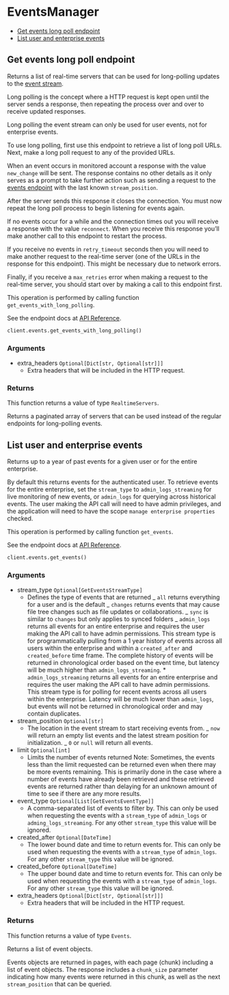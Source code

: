 # EventsManager

- [Get events long poll endpoint](#get-events-long-poll-endpoint)
- [List user and enterprise events](#list-user-and-enterprise-events)

## Get events long poll endpoint

Returns a list of real-time servers that can be used for long-polling updates
to the [event stream](#get-events).

Long polling is the concept where a HTTP request is kept open until the
server sends a response, then repeating the process over and over to receive
updated responses.

Long polling the event stream can only be used for user events, not for
enterprise events.

To use long polling, first use this endpoint to retrieve a list of long poll
URLs. Next, make a long poll request to any of the provided URLs.

When an event occurs in monitored account a response with the value
`new_change` will be sent. The response contains no other details as
it only serves as a prompt to take further action such as sending a
request to the [events endpoint](#get-events) with the last known
`stream_position`.

After the server sends this response it closes the connection. You must now
repeat the long poll process to begin listening for events again.

If no events occur for a while and the connection times out you will
receive a response with the value `reconnect`. When you receive this response
you’ll make another call to this endpoint to restart the process.

If you receive no events in `retry_timeout` seconds then you will need to
make another request to the real-time server (one of the URLs in the response
for this endpoint). This might be necessary due to network errors.

Finally, if you receive a `max_retries` error when making a request to the
real-time server, you should start over by making a call to this endpoint
first.

This operation is performed by calling function `get_events_with_long_polling`.

See the endpoint docs at
[API Reference](https://developer.box.com/reference/options-events/).

<!-- sample options_events -->

```python
client.events.get_events_with_long_polling()
```

### Arguments

- extra_headers `Optional[Dict[str, Optional[str]]]`
  - Extra headers that will be included in the HTTP request.

### Returns

This function returns a value of type `RealtimeServers`.

Returns a paginated array of servers that can be used
instead of the regular endpoints for long-polling events.

## List user and enterprise events

Returns up to a year of past events for a given user
or for the entire enterprise.

By default this returns events for the authenticated user. To retrieve events
for the entire enterprise, set the `stream_type` to `admin_logs_streaming`
for live monitoring of new events, or `admin_logs` for querying across
historical events. The user making the API call will
need to have admin privileges, and the application will need to have the
scope `manage enterprise properties` checked.

This operation is performed by calling function `get_events`.

See the endpoint docs at
[API Reference](https://developer.box.com/reference/get-events/).

<!-- sample get_events -->

```python
client.events.get_events()
```

### Arguments

- stream_type `Optional[GetEventsStreamType]`
  - Defines the type of events that are returned _ `all` returns everything for a user and is the default _ `changes` returns events that may cause file tree changes such as file updates or collaborations. _ `sync` is similar to `changes` but only applies to synced folders _ `admin_logs` returns all events for an entire enterprise and requires the user making the API call to have admin permissions. This stream type is for programmatically pulling from a 1 year history of events across all users within the enterprise and within a `created_after` and `created_before` time frame. The complete history of events will be returned in chronological order based on the event time, but latency will be much higher than `admin_logs_streaming`. \* `admin_logs_streaming` returns all events for an entire enterprise and requires the user making the API call to have admin permissions. This stream type is for polling for recent events across all users within the enterprise. Latency will be much lower than `admin_logs`, but events will not be returned in chronological order and may contain duplicates.
- stream_position `Optional[str]`
  - The location in the event stream to start receiving events from. _ `now` will return an empty list events and the latest stream position for initialization. _ `0` or `null` will return all events.
- limit `Optional[int]`
  - Limits the number of events returned Note: Sometimes, the events less than the limit requested can be returned even when there may be more events remaining. This is primarily done in the case where a number of events have already been retrieved and these retrieved events are returned rather than delaying for an unknown amount of time to see if there are any more results.
- event_type `Optional[List[GetEventsEventType]]`
  - A comma-separated list of events to filter by. This can only be used when requesting the events with a `stream_type` of `admin_logs` or `adming_logs_streaming`. For any other `stream_type` this value will be ignored.
- created_after `Optional[DateTime]`
  - The lower bound date and time to return events for. This can only be used when requesting the events with a `stream_type` of `admin_logs`. For any other `stream_type` this value will be ignored.
- created_before `Optional[DateTime]`
  - The upper bound date and time to return events for. This can only be used when requesting the events with a `stream_type` of `admin_logs`. For any other `stream_type` this value will be ignored.
- extra_headers `Optional[Dict[str, Optional[str]]]`
  - Extra headers that will be included in the HTTP request.

### Returns

This function returns a value of type `Events`.

Returns a list of event objects.

Events objects are returned in pages, with each page (chunk)
including a list of event objects. The response includes a
`chunk_size` parameter indicating how many events were returned in this
chunk, as well as the next `stream_position` that can be
queried.
